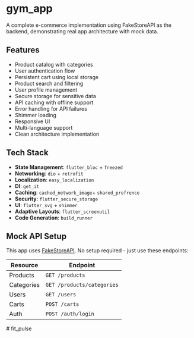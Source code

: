 # gym_app

A complete e-commerce implementation using FakeStoreAPI as the backend, demonstrating real app architecture with mock data.


## Features

- Product catalog with categories
- User authentication flow
- Persistent cart using local storage
- Product search and filtering
- User profile management
- Secure storage for sensitive data
- API caching with offline support
- Error handling for API failures
- Shimmer loading
- Responsive UI
- Multi-language support
- Clean architecture implementation

## Tech Stack

- **State Management**: `flutter_bloc` + `freezed`
- **Networking**: `dio` + `retrofit`
- **Localization**: `easy_localization`
- **DI**: `get_it`
- **Caching**: `cached_network_image`+ `shared_prefrence`
- **Security**: `flutter_secure_storage`
- **UI**: `flutter_svg` + `shimmer`
- **Adaptive Layouts**: `flutter_screenutil`
- **Code Generation**: `build_runner`

## Mock API Setup

This app uses [FakeStoreAPI](https://fakestoreapi.com). No setup required - just use these endpoints:

| Resource      | Endpoint                   |
|---------------|----------------------------|
| Products      | `GET /products`            |
| Categories    | `GET /products/categories` |
| Users         | `GET /users`               |
| Carts         | `POST /carts`              |
| Auth          | `POST /auth/login`         |

#   f i t _ p u l s e  
 